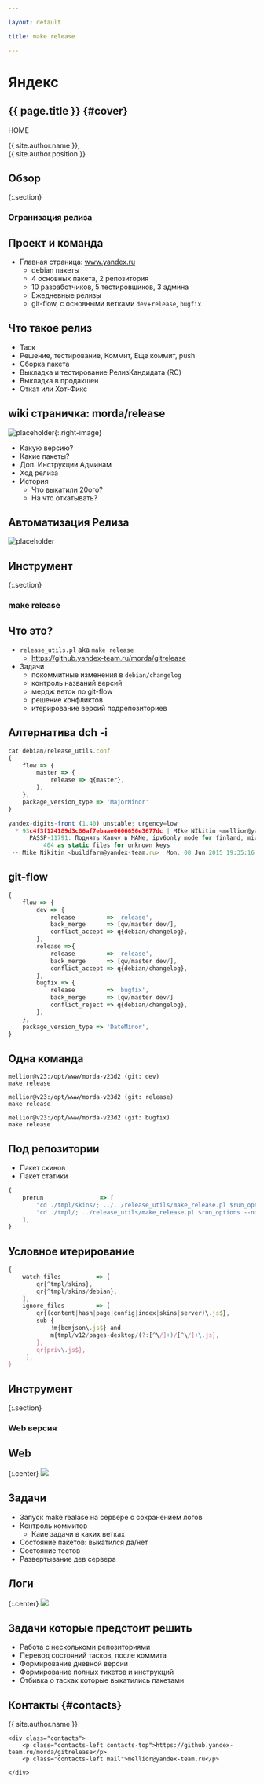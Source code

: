 ```yaml
---

layout: default

title: make release

---
```


# Яндекс

## **{{ page.title }}** {#cover}

<div class="s">
    <div class="service">HOME</div>
</div>
<!--<div class="nda"></div>-->

<div class="info">
	<p class="author">{{ site.author.name }}, <br/> {{ site.author.position }}</p>
</div>


## Обзор
{:.section}

### Огранизация релиза

## Проект и команда

* Главная страница: www.yandex.ru
    * debian пакеты
	* 4 основных пакета, 2 репозитория
	* 10 разработчиков, 5 тестировшиков, 3 админа
	* Ежедневные релизы
	* git-flow, c основными ветками `dev`+`release`, `bugfix`

## Что такое релиз

* Таск 
* Решение, тестирование, Коммит, Еще коммит, push
* Сборка пакета
* Выкладка и тестирование РелизКандидата (RC)
* Выкладка в продакшен
* Откат или Хот-Фикс

## wiki страничка: morda/release

![placeholder](pictures/wiki-morda-release.png){:.right-image}

* Какую версию?
* Какие пакеты?
* Доп. Инструкции Админам
* Ход релиза
* История
    * Что выкатили 20ого?
    * На что откатывать?


## Автоматизация Релиза
![placeholder](pictures/release-process.png)


## Инструмент
{:.section}

### make release

## Что это?
* `release_utils.pl` aka `make release`
	* https://github.yandex-team.ru/morda/gitrelease
* Задачи
	* покоммитные изменения в `debian/changelog`
	* контроль названий версий
	* мердж веток по git-flow
	* решение конфликтов
	* итерирование версий подрепозиториев

## Алтернатива dch -i

~~~ javascript
cat debian/release_utils.conf
{
    flow => {
        master => {
            release => q{master},
        },
    },
    package_version_type => 'MajorMinor'
}
~~~

~~~ javascript
yandex-digits-front (1.40) unstable; urgency=low
  * 93c4f3f124189d3c86af7ebaae0606656e3677dc | MIke NIkitin <mellior@yandex-team.ru> | Mon Jun 8 19:34:30 2015 +0300
      PASSP-11791: Поднять Капчу в MANе, ipv6only mode for finland, mixed mode for others
          404 as static files for unknown keys
 -- Mike Nikitin <buildfarm@yandex-team.ru>  Mon, 08 Jun 2015 19:35:16 +0300
~~~

## git-flow
~~~ javascript
{
    flow => {
        dev => {
            release         => 'release',
            back_merge      => [qw/master dev/],
            conflict_accept => q{debian/changelog},
        },
        release =>{
            release         => 'release',
            back_merge      => [qw/master dev/],
            conflict_accept => q{debian/changelog},
        },
        bugfix => {
            release         => 'bugfix',
            back_merge      => [qw/master dev/]
            conflict_reject => q{debian/changelog},
        },
    },
    package_version_type => 'DateMinor',
}
~~~

## Одна команда

~~~
mellior@v23:/opt/www/morda-v23d2 (git: dev)
make release
~~~

~~~
mellior@v23:/opt/www/morda-v23d2 (git: release)
make release
~~~

~~~
mellior@v23:/opt/www/morda-v23d2 (git: bugfix)
make release
~~~

## Под репозитории

* Пакет скинов
* Пакет статики

~~~ javascript
{
    prerun                => [
        "cd ./tmpl/skins/; ../../release_utils/make_release.pl $run_options --no-push --no-back-merge",
        "cd ./tmpl/; ../release_utils/make_release.pl $run_options --no-push --no-back-merge",
    ],
}
~~~ 

## Условное итерирование

~~~ javascript
{
    watch_files          => [
        qr{^tmpl/skins},
        qr{^tmpl/skins/debian},
    ],
    ignore_files         => [
        qr{(content|hash|page|config|index|skins|server)\.js$},
        sub {
            !m{bemjson\.js$} and
            m{tmpl/v12/pages-desktop/(?:[^\/]+)/[^\/]+\.js},
        },
        qr{priv\.js$},
     ],
}
~~~

## Инструмент
{:.section}

### Web версия 


## Web
{:.center}
![](pictures/release-web.png)

## Задачи

* Запуск make realase на сервере с сохранением логов
* Контроль коммитов
    * Каие задачи в каких ветках
* Состояние пакетов: выкатился да/нет
* Состояние тестов 
* Развертывание дев сервера

## Логи
{:.center}
![](pictures/release-deploy.png)


## Задачи которые предстоит решить

* Работа с несколькоми репозиториями
* Перевод состояний тасков, после коммита
* Формирование дневной версии
* Формирование полных тикетов и инструкций
* Отбивка о тасках которые выкатились пакетами

## **Контакты** {#contacts}

<div class="info">
<p class="author">{{ site.author.name }}</p>
   
    <div class="contacts">
        <p class="contacts-left contacts-top">https://github.yandex-team.ru/morda/gitrelease</p>
        <p class="contacts-left mail">mellior@yandex-team.ru</p>
        
    </div>
</div>

